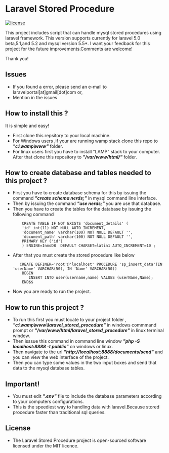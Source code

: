 # Laravel Stored Procedure
[![license](https://img.shields.io/github/license/mashape/apistatus.svg?maxAge=2592000)](https://github.com/kaviranga/laravel_stored_procedure/blob/master/LICENSE)

This project includes script that can handle mysql stored procedures using laravel framework.
This version supports currently for laravel 5.0 beta,5.1,and 5.2 and mysql version 5.5*.
I want your feedback for this project for the future improvements.Comments are welcome! 

Thank you!

## Issues

* If you found a error, please send an e-mail to laravelportal[at]gmail[dot]com or,
* Mention in the issues

## How to install this ?

It is simple and easy!
* First clone this repsitory to your local machine.
* For Windows users ,if your are running wamp stack clone this repo to ***"c:\wamp\www"*** folder.
* For linux users first you have to install "LAMP" stack to your computer. After that clone this repository to ***"/var/www/html/"*** folder.

## How to create database and tables needed to this project ? 
* First you have to create database schema for this by issuing the command ***"create schema nerds;"*** in mysql command line interface.
* Then by issuing the command ***"use nerds;"*** you are use that database.
* Then you have to create the tables for the database by issuing the following command 
  ``` 
      CREATE TABLE IF NOT EXISTS 'document_details' (
      'id' int(11) NOT NULL AUTO_INCREMENT,
      'document_name' varchar(100) NOT NULL DEFAULT '',
      'document_path' varchar(100) NOT NULL DEFAULT '',
      PRIMARY KEY ('id')
      ) ENGINE=InnoDB  DEFAULT CHARSET=latin1 AUTO_INCREMENT=10 ;
  ```
* After that you must create the stored procedure like below
   ```
      CREATE DEFINER='root'@'localhost' PROCEDURE 'sp_insert_data'(IN 'userName' VARCHAR(50), IN 'Name' VARCHAR(50))
       BEGIN
          INSERT INTO user(username,name) VALUES (userName,Name);
       END$$
   ```
* Now you are ready to run the project.

## How to run this project ? 
* To run this first you must locate to your project folder , ***"c:\wamp\www\laravel_stored_procedure"*** in windows commmand prompt or ***"/var/www/html/laravel_stored_procedure"*** in linux terminal window.
* Then isssue this command in command line window ***"php -S localhost:8888 -t publlic"*** on windows or linux.
* Then navigate to the url ***"http://localhost:8888/documents/send"*** and you can view the web interface of the project.
* Then you can type some values in the two input boxes and send that data to the mysql database tables.

## Important!
* You must edit ***".env"*** file to include the database parameters according to your computers configurations.
* This is the speediest way to handling data with laravel.Because stored procedure faster than traditional sql queries. 

## License
* The Laravel Stored Procedure project is open-sourced software licensed under the MIT licence.
